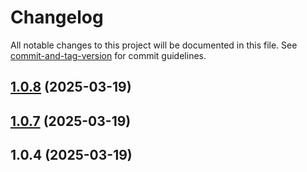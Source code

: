 # Changelog

All notable changes to this project will be documented in this file. See [commit-and-tag-version](https://github.com/absolute-version/commit-and-tag-version) for commit guidelines.

## [1.0.8](https://github.com/unlocomqx/url-notes/compare/v1.0.7...v1.0.8) (2025-03-19)

## [1.0.7](https://github.com/unlocomqx/url-notes/compare/v1.0.6...v1.0.7) (2025-03-19)

## 1.0.4 (2025-03-19)
